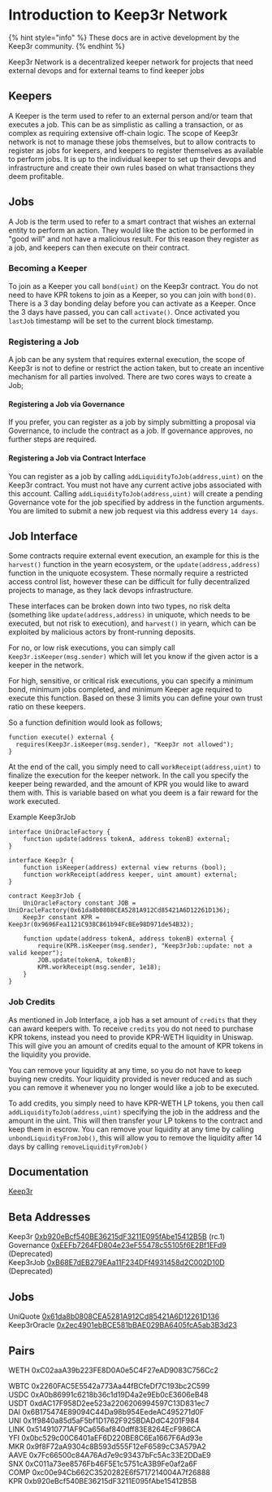 # Introduction to Keep3r Network

{% hint style="info" %}
These docs are in active development by the Keep3r community.
{% endhint %}

Keep3r Network is a decentralized keeper network for projects that need external devops and for external teams to find keeper jobs

## Keepers

A Keeper is the term used to refer to an external person and/or team that executes a job. This can be as simplistic as calling a transaction, or as complex as requiring extensive off-chain logic. The scope of Keep3r network is not to manage these jobs themselves, but to allow contracts to register as jobs for keepers, and keepers to register themselves as available to perform jobs. It is up to the individual keeper to set up their devops and infrastructure and create their own rules based on what transactions they deem profitable.

## Jobs

A Job is the term used to refer to a smart contract that wishes an external entity to perform an action. They would like the action to be performed in "good will" and not have a malicious result. For this reason they register as a job, and keepers can then execute on their contract.

### Becoming a Keeper

To join as a Keeper you call ```bond(uint)``` on the Keep3r contract. You do not need to have KPR tokens to join as a Keeper, so you can join with ```bond(0)```. There is a 3 day bonding delay before you can activate as a Keeper. Once the 3 days have passed, you can call ```activate()```. Once activated you ```lastJob``` timestamp will be set to the current block timestamp.

### Registering a Job

A job can be any system that requires external execution, the scope of Keep3r is not to define or restrict the action taken, but to create an incentive mechanism for all parties involved. There are two cores ways to create a Job;

#### Registering a Job via Governance

If you prefer, you can register as a job by simply submitting a proposal via Governance, to include the contract as a job. If governance approves, no further steps are required.

#### Registering a Job via Contract Interface

You can register as a job by calling ```addLiquidityToJob(address,uint)``` on the Keep3r contract. You must not have any current active jobs associated with this account. Calling ```addLiquidityToJob(address,uint)``` will create a pending Governance vote for the job specified by address in the function arguments. You are limited to submit a new job request via this address every ```14 days```.

## Job Interface

Some contracts require external event execution, an example for this is the ```harvest()``` function in the yearn ecosystem, or the ```update(address,address)``` function in the uniquote ecosystem. These normally require a restricted access control list, however these can be difficult for fully decentralized projects to manage, as they lack devops infrastructure.

These interfaces can be broken down into two types, no risk delta (something like ```update(address,address)``` in uniquote, which needs to be executed, but not risk to execution), and ```harvest()``` in yearn, which can be exploited by malicious actors by front-running deposits.

For no, or low risk executions, you can simply call ```Keep3r.isKeeper(msg.sender)``` which will let you know if the given actor is a keeper in the network.

For high, sensitive, or critical risk executions, you can specify a minimum bond, minimum jobs completed, and minimum Keeper age required to execute this function. Based on these 3 limits you can define your own trust ratio on these keepers.

So a function definition would look as follows;
```
function execute() external {
  requires(Keep3r.isKeeper(msg.sender), "Keep3r not allowed");
}
```

At the end of the call, you simply need to call ```workReceipt(address,uint)``` to finalize the execution for the keeper network. In the call you specify the keeper being rewarded, and the amount of KPR you would like to award them with. This is variable based on what you deem is a fair reward for the work executed.

Example Keep3rJob

```
interface UniOracleFactory {
    function update(address tokenA, address tokenB) external;
}

interface Keep3r {
    function isKeeper(address) external view returns (bool);
    function workReceipt(address keeper, uint amount) external;
}

contract Keep3rJob {
    UniOracleFactory constant JOB = UniOracleFactory(0x61da8b0808CEA5281A912Cd85421A6D12261D136);
    Keep3r constant KPR = Keep3r(0x9696Fea1121C938C861b94FcBEe98D971de54B32);

    function update(address tokenA, address tokenB) external {
        require(KPR.isKeeper(msg.sender), "Keep3rJob::update: not a valid keeper");
        JOB.update(tokenA, tokenB);
        KPR.workReceipt(msg.sender, 1e18);
    }
}
```

### Job Credits

As mentioned in Job Interface, a job has a set amount of ```credits``` that they can award keepers with. To receive ```credits``` you do not need to purchase KPR tokens, instead you need to provide KPR-WETH liquidity in Uniswap. This will give you an amount of credits equal to the amount of KPR tokens in the liquidity you provide.

You can remove your liquidity at any time, so you do not have to keep buying new credits. Your liquidity provided is never reduced and as such you can remove it whenever you no longer would like a job to be executed.

To add credits, you simply need to have KPR-WETH LP tokens, you then call ```addLiquidityToJob(address,uint)``` specifying the job in the address and the amount in the uint. This will then transfer your LP tokens to the contract and keep them in escrow. You can remove your liquidity at any time by calling ```unbondLiquidityFromJob()```, this will allow you to remove the liquidity after 14 days by calling ```removeLiquidityFromJob()```

## Documentation

[Keep3r](docs/Keep3r.md)

## Beta Addresses

Keep3r [0xb920eBcf540BE36215dF3211E095fAbe15412B5B](https://etherscan.io/address/0xb920eBcf540BE36215dF3211E095fAbe15412B5B) (rc.1)  
Governance [0xEEFb7264FD804e23eF55478c55105f6E2Bf1EFd9](https://etherscan.io/address/0xeefb7264fd804e23ef55478c55105f6e2bf1efd9) (Deprecated)  
Keep3rJob [0xB68E7dEB279EAa11F234DFf4931458d2C002D10D](https://etherscan.io/address/0xb68e7deb279eaa11f234dff4931458d2c002d10d) (Deprecated)  

## Jobs

UniQuote [0x61da8b0808CEA5281A912Cd85421A6D12261D136](https://etherscan.io/address/0x61da8b0808cea5281a912cd85421a6d12261d136)  
Keep3rOracle [0x2ec4901ebBCE581bBAE029BA6405fcA5ab3B3d23](https://etherscan.io/address/0x2ec4901ebBCE581bBAE029BA6405fcA5ab3B3d23#code)  

## Pairs  

WETH 0xC02aaA39b223FE8D0A0e5C4F27eAD9083C756Cc2  

WBTC 0x2260FAC5E5542a773Aa44fBCfeDf7C193bc2C599  
USDC 0xA0b86991c6218b36c1d19D4a2e9Eb0cE3606eB48  
USDT 0xdAC17F958D2ee523a2206206994597C13D831ec7  
DAI 0x6B175474E89094C44Da98b954EedeAC495271d0F  
UNI 0x1f9840a85d5aF5bf1D1762F925BDADdC4201F984  
LINK 0x514910771AF9Ca656af840dff83E8264EcF986CA  
YFI 0x0bc529c00C6401aEF6D220BE8C6Ea1667F6Ad93e  
MKR 0x9f8F72aA9304c8B593d555F12eF6589cC3A579A2  
AAVE 0x7Fc66500c84A76Ad7e9c93437bFc5Ac33E2DDaE9  
SNX 0xC011a73ee8576Fb46F5E1c5751cA3B9Fe0af2a6F  
COMP 0xc00e94Cb662C3520282E6f5717214004A7f26888  
KPR 0xb920eBcf540BE36215dF3211E095fAbe15412B5B  
